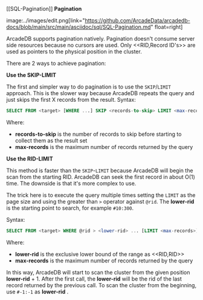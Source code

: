 [[SQL-Pagination]]
**Pagination** 

image:../images/edit.png[link="https://github.com/ArcadeData/arcadedb-docs/blob/main/src/main/asciidoc/sql/SQL-Pagination.md" float=right]

ArcadeDB supports pagination natively. Pagination doesn't consume server side resources because no cursors are used. Only <<RID,Record ID's>> are used as pointers to the physical position in the cluster. 

There are 2 ways to achieve pagination:

**Use the SKIP-LIMIT**

The first and simpler way to do pagination is to use the `SKIP`/`LIMIT` approach. This is the slower way because ArcadeDB repeats the query and just skips the first X records from the result.
Syntax:

```sql
SELECT FROM <target> [WHERE ...] SKIP <records-to-skip> LIMIT <max-records>
```

Where:
- **records-to-skip** is the number of records to skip before starting to collect them as the result set
- **max-records** is the maximum number of records returned by the query


**Use the RID-LIMIT**

This method is faster than the `SKIP`-`LIMIT` because ArcadeDB will begin the scan from the starting RID. ArcadeDB can seek the first record in about O(1) time. The downside is that it's more complex to use.

The trick here is to execute the query multiple times setting the `LIMIT` as the page size and using the greater than `>` operator against `@rid`. The **lower-rid** is the starting point to search, for example `#10:300`.

Syntax:

```sql
SELECT FROM <target> WHERE @rid > <lower-rid> ... [LIMIT <max-records>]
```

Where:
- **lower-rid** is the exclusive lower bound of the range as <<RID,RID>>
- **max-records** is the maximum number of records returned by the query

In this way, ArcadeDB will start to scan the cluster from the given position **lower-rid** + 1. After the first call, the **lower-rid** will be the rid of the last record returned by the previous call. To scan the cluster from the beginning, use `#-1:-1` as **lower-rid** .
